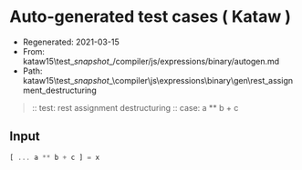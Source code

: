 # Auto-generated test cases ( Kataw )
- Regenerated: 2021-03-15
- From: kataw15\test\__snapshot__/compiler/js/expressions/binary/autogen.md
- Path: kataw15\test\__snapshot__\compiler\js\expressions\binary\gen\rest_assignment_destructuring
> :: test: rest assignment destructuring
> :: case: a ** b + c
## Input

`````js
[ ... a ** b + c ] = x
`````
